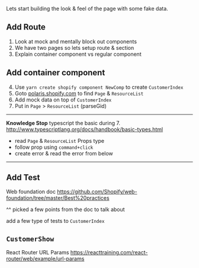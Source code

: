 Lets start building the look & feel of the page with some fake data.

## Add Route
1. Look at mock and mentally block out components
2. We have two pages so lets setup route & section
3. Explain container component vs regular component

## Add container component
4. Use `yarn create shopify component NewComp` to create `CustomerIndex`
5. Goto [polaris.shopify.com](polaris.shopify.com) to find `Page` & `ResourceList`
6. Add mock data on top of `CustomerIndex`
7. Put in `Page` > `ResourceList` (parseGid)

---
**Knowledge Stop**
typescript the basic during 7.
http://www.typescriptlang.org/docs/handbook/basic-types.html

- read `Page` & `ResourceList` Props type
- follow prop using `command+click`
- create error & read the error from below
---

## Add Test
Web foundation doc
https://github.com/Shopify/web-foundation/tree/master/Best%20practices

^^ picked a few points from the doc to talk about

add a few type of tests to `CustomerIndex`


## `CustomerShow`
React Router URL Params
https://reacttraining.com/react-router/web/example/url-params
